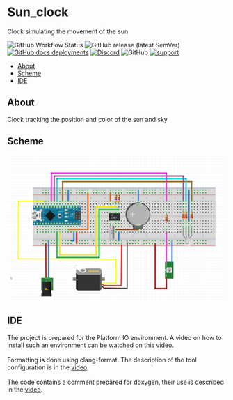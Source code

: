 # Sun_clock

Clock simulating the movement of the sun

![GitHub Workflow Status](https://img.shields.io/github/workflow/status/InzynierDomu/sun_clock/CI?logo=github&style=flat-square)
![GitHub release (latest SemVer)](https://img.shields.io/github/v/release/InzynierDomu/sun_clock?style=flat-square)
<a href="https://inzynierdomu.github.io/sun_clock/">![GitHub docs deployments](https://img.shields.io/github/deployments/InzynierDomu/sun_clock/github-pages?label=docs&logo=BookStack&logoColor=white&style=flat-square)</a>
<a href="https://discord.gg/KmW6mHdg">![Discord](https://img.shields.io/discord/815929748882587688?logo=discord&logoColor=green&style=flat-square)</a>
![GitHub](https://img.shields.io/github/license/InzynierDomu/LED_tester?style=flat-square)
<a href="https://tipo.live/p/inzynierdomu">![support](https://img.shields.io/badge/support-tipo.live-yellow?style=flat-square)</a>

- [About](#About)
- [Scheme](#Scheme)
- [IDE](#IDE)

## About

Clock tracking the position and color of the sun and sky

## Scheme

![schem](https://github.com/InzynierDomu/sun_clock/blob/main/schem.png)

## IDE

The project is prepared for the Platform IO environment. A video on how to install such an environment can be watched on this [video](https://youtu.be/Em9NuebT2Kc).
<br><br>
Formatting is done using clang-format. The description of the tool configuration is in the [video](https://youtu.be/xxuaOG0WjIE).
<br><br>
The code contains a comment prepared for doxygen, their use is described in the [video](https://youtu.be/1YKJtrCsPD4).
